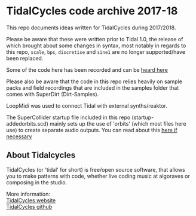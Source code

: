 # TidalCycles code archive 2017-18 

This repo documents ideas written for TidalCycles during 2017/2018.

Please be aware that these were written prior to Tidal 1.0, the release of which brought about some changes in syntax, most notably in regards to this repo, ```scale```, ```bps```, ```discretise``` and ```sine1``` are no longer supported/have been replaced.

Some of the code here has been recorded and can be [heard here](https://soundcloud.com/muesliboys)

Please also be aware that the code in this repo relies heavily on sample packs and field recordings that are included in the samples folder that comes with SuperDirt (Dirt-Samples).

LoopMidi was used to connect Tidal with external synths/reaktor. 

The SuperCollider startup file included in this repo (startup-addedorbits.scd) mainly sets up the use of 'orbits' (which most files here use) to create separate audio outputs. You can read about this [here if necessary](https://tidalcycles.org/index.php/Separate_audio_outputs)

## About Tidalcycles

TidalCycles (or 'tidal' for short) is free/open source software, that allows you to make patterns with code, whether live coding music at algoraves or composing in the studio. 

More information:<br>
[TidalCycles website](https://tidalcycles.org/index.php/Welcome)<br>
[TidalCycles github](https://github.com/tidalcycles/Tidal)
